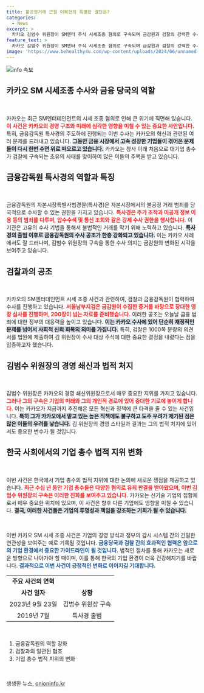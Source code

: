 ```yaml
---
title: 불공정거래 근절 이복현의 특별한 결단은?
categories:
  - News
excerpt: >
  카카오 김범수 위원장이 SM엔터 주식 시세조종 혐의로 구속되며 금감원과 검찰의 강력한 수사가 주목받고 있다. ‘금융 검찰’ 금감원 특사경의 주도로 불공정 거래 수사가 심화되면서, 카카오는 초유의 위기에 처했다.
feature_text: >
  카카오 김범수 위원장이 SM엔터 주식 시세조종 혐의로 구속되며 금감원과 검찰의 강력한 수사가 주목받고 있다. ‘금융 검찰’ 금감원 특사경의 주도로 불공정 거래 수사가 심화되면서, 카카오는 초유의 위기에 처했다.
image: 'https://www.behealthy4u.com/wp-content/uploads/2024/06/unnamed-file.png'
---
```


<p><img src="https://www.behealthy4u.com/wp-content/uploads/2024/06/unnamed-file.png" alt="info 속보" /></p>

<h2 data-ke-size="size26">카카오 SM 시세조종 수사와 금융 당국의 역할</h2>

<p data-ke-size="size16">&nbsp;</p>

<p>카카오는 최근 SM엔터테인먼트의 시세 조종 혐의로 인해 큰 위기에 직면해 있습니다. <b><span style="color: #ee2323;">이 사건은 카카오의 경영 구조와 미래에 심각한 영향을 미칠 수 있는 중요한 사안입니다.</span></b> 특히, 금융감독원 특사경의 주도하에 진행되는 이번 수사는 카카오의 혁신과 관련된 여러 문제를 드러내고 있습니다. <b><span style="background-color: #21538527;">그동안 금융 시장에서 고속 성장한 기업들이 겪어온 문제들이 다시 한번 수면 위로 떠오르고 있습니다.</span></b> 카카오는 창사 이래 처음으로 대기업 총수가 검찰에 구속되는 초유의 사태를 맞이하여 많은 이들의 주목을 받고 있습니다. </p>

<h2 data-ke-size="size26">금융감독원 특사경의 역할과 특징</h2>

<p data-ke-size="size16">&nbsp;</p>

<p>금융감독원의 자본시장특별사법경찰(특사경)은 자본시장에서의 불공정 거래 범죄를 당국적으로 수사할 수 있는 권한을 가지고 있습니다. <b><span style="color: #ee2323;">특사경은 주가 조작과 미공개 정보 이용 등의 범죄를 다루며, 압수수색 및 통신 조회와 같은 강제 수사 권한을 행사합니다.</span></b> 이 기관은 고유의 수사 기법을 통해서 불법적인 거래를 막기 위해 노력하고 있습니다. <b><span style="background-color: #21538527;">특사경의 출범 이후로 금융감독원의 수사 공조가 한층 강화되고 있습니다.</span></b> 이는 카카오 사례에서도 잘 드러나며, 김범수 위원장의 구속을 통한 수사 의지는 금감원의 변화된 시각을 보여주고 있습니다.</p>

<h2 data-ke-size="size26">검찰과의 공조</h2>

<p data-ke-size="size16">&nbsp;</p>

<p>카카오의 SM엔터테인먼트 시세 조종 사건과 관련하여, 검찰과 금융감독원이 협력하여 수사를 진행하고 있습니다. <b><span style="color: #ee2323;">서울남부지검은 금감원이 수집한 증거를 바탕으로 장대한 영장 심사를 진행하며, 200장이 넘는 자료를 준비했습니다.</span></b> 이러한 공조는 오늘날 금융 범죄에 대한 정부의 대응력을 높이고 있습니다. <b><span style="background-color: #21538527;">이는 카카오 수사에 있어 단순히 재정적인 문제를 넘어서 사회적 신뢰 회복의 의미를 가집니다.</span></b> 특히, 검찰은 1000쪽 분량의 의견서를 법원에 제출하여 김 위원장이 수사 대상 주식에 대한 중요한 결정을 내렸다는 점을 입증하고자 했습니다.</p>

<h2 data-ke-size="size26">김범수 위원장의 경영 쇄신과 법적 처지</h2>

<p data-ke-size="size16">&nbsp;</p>

<p>김범수 위원장은 카카오의 경영 쇄신위원장으로서 매우 중요한 지위를 가지고 있습니다. <b><span style="color: #ee2323;">그러나 그의 구속은 기업의 미래와 그의 개인적 경로에 있어 중대한 기로에 놓이게 합니다.</span></b> 이는 카카오가 지금까지 추진해온 모든 혁신과 정책에 큰 타격을 줄 수 있는 사건입니다. <b><span style="background-color: #21538527;">특히 그가 카카오에서 맡고 있는 높은 직책에도 불구하고 도주 우려가 제기된 점은 많은 이들의 우려를 낳습니다.</span></b> 김 위원장의 경영 스타일과 결과는 그의 법적 처지에 있어서도 중요한 변수가 될 것입니다.</p>

<h2 data-ke-size="size26">한국 사회에서의 기업 총수 법적 지위 변화</h2>

<p data-ke-size="size16">&nbsp;</p>

<p>이번 사건은 한국에서 기업 총수의 법적 지위에 대한 논의에 새로운 쟁점을 제공하고 있습니다. <b><span style="color: #ee2323;">최근 수십 년 동안 기업 총수들은 다양한 혐의로 유죄 판결을 받아왔으며, 이번 김범수 위원장의 구속은 이러한 진화를 보여주고 있습니다.</span></b> 카카오는 신기술 기업의 집합체로서 매우 중요한 위치에 있으며, 이 사건은 향후 다른 기업에도 영향을 미칠 수 있습니다. <b><span style="background-color: #21538527;">결국, 이러한 사건들은 기업의 투명성과 책임을 강조하는 기회가 될 수 있습니다.</span></b></p>

<p data-ke-size="size16">&nbsp;</p>

<p>이번 카카오 SM 시세 조종 사건은 기업의 경영 방식과 정부의 감시 시스템 간의 긴밀한 연관성을 보여주는 예로 기록될 것입니다. <b><span style="color: #1a5490;">금융당국과 검찰 간의 효과적인 협력은 앞으로의 기업 환경에서 중요한 가이드라인이 될 것입니다.</span></b> 법적인 절차를 통해 카카오는 새로운 방향으로 나아가야 할 때이며, 이를 통해 한국의 기업 환경이 더욱 건강해지기를 바랍니다. <b><span style="color: #1a5490;">결과적으로 이번 사건이 긍정적인 변화로 이어지길 기대합니다.</span></b></p>

<table>
  <tr>
    <td style="text-align: center; height: 17px;"><b>주요 사건의 연혁</b></td>
  </tr>
  <tr>
    <td style="text-align: center; height: 17px;"><b>사건 일자</b></td>
    <td style="text-align: center; height: 17px;"><b>상황</b></td>
  </tr>
  <tr>
    <td style="text-align: center; height: 17px;">2023년 9월 23일</td>
    <td style="text-align: center; height: 17px;">김범수 위원장 구속</td>
  </tr>
  <tr>
    <td style="text-align: center; height: 17px;">2019년 7월</td>
    <td style="text-align: center; height: 17px;">특사경 출범</td>
  </tr>
</table>

<p data-ke-size="size16">&nbsp;</p>

<ol>
  <li>금융감독원의 역할 강화</li>
  <li>검찰과의 일관된 협조</li>
  <li>기업 총수 법적 지위의 변화</li>
</ol>

<p data-ke-size="size16">&nbsp;</p>
생생한 뉴스, <a href="https://onioninfo.kr" rel="dofollow">onioninfo.kr</a>


